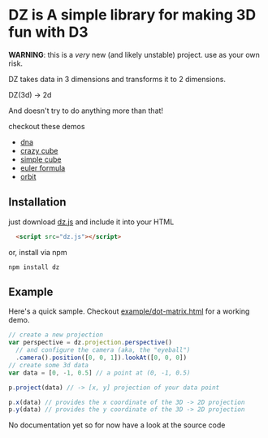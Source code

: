 # DZ is A simple library for making 3D fun with D3
__WARNING__: this is a _very_ new (and likely unstable) project. use as your own risk.

DZ takes data in 3 dimensions and transforms it to 2 dimensions.

DZ(3d) -> 2d

And doesn't try to do anything more than that!

checkout these demos
  + [dna](http://vicapow.github.io/dz/example/dna.html)
  + [crazy cube](http://vicapow.github.io/dz/example/dot-matrix.html)
  + [simple cube](http://vicapow.github.io/dz/example/cube.html)
  + [euler formula](http://vicapow.github.io/dz/example/dot-matrix.html)
  + [orbit](http://vicapow.github.io/dz/example/orbit.html)

## Installation

just download [dz.js](https://raw.github.com/vicapow/dz/master/dz.js) and include it into your HTML

````html
  <script src="dz.js"></script>
````

or, install via npm

    npm install dz

## Example

Here's a quick sample. Checkout [example/dot-matrix.html](http://vicapow.github.io/dz/example/dot-matrix.html) for a working demo.

````js
// create a new projection
var perspective = dz.projection.perspective()
  // and configure the camera (aka, the "eyeball")
  .camera().position([0, 0, 1]).lookAt([0, 0, 0])
// create some 3d data
var data = [0, -1, 0.5] // a point at (0, -1, 0.5)

p.project(data) // -> [x, y] projection of your data point

p.x(data) // provides the x coordinate of the 3D -> 2D projection
p.y(data) // provides the y coordinate of the 3D -> 2D projection
````

No documentation yet so for now have a look at the source code